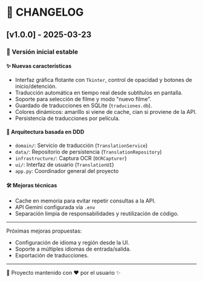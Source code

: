 # 📝 CHANGELOG

## [v1.0.0] - 2025-03-23
### 🎉 Versión inicial estable

#### ✨ Nuevas características
- Interfaz gráfica flotante con `Tkinter`, control de opacidad y botones de inicio/detención.
- Traducción automática en tiempo real desde subtítulos en pantalla.
- Soporte para selección de filme y modo "nuevo filme".
- Guardado de traducciones en SQLite (`traduciones.db`).
- Colores dinámicos: amarillo si viene de cache, cian si proviene de la API.
- Persistencia de traducciones por película.

#### 🧠 Arquitectura basada en DDD
- `domain/`: Servicio de traducción (`TranslationService`)
- `data/`: Repositorio de persistencia (`TranslationRepository`)
- `infrastructure/`: Captura OCR (`OCRCapturer`)
- `ui/`: Interfaz de usuario (`TranslationUI`)
- `app.py`: Coordinador general del proyecto

#### 🛠 Mejoras técnicas
- Cache en memoria para evitar repetir consultas a la API.
- API Gemini configurada vía `.env`
- Separación limpia de responsabilidades y reutilización de código.

---

Próximas mejoras propuestas:
- Configuración de idioma y región desde la UI.
- Soporte a múltiples idiomas de entrada/salida.
- Exportación de traducciones.

---

🎯 Proyecto mantenido con ❤️ por el usuario ✨

